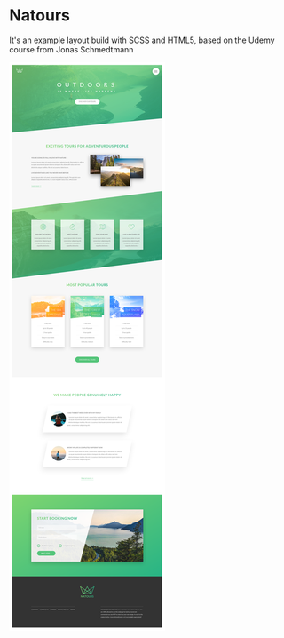 # Natours

It's an example layout build with SCSS and HTML5, based on the Udemy course from Jonas Schmedtmann

![alt Pig Game](https://github.com/dcschmid/natours/blob/master/natours.png)
